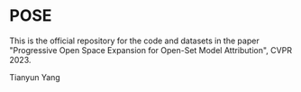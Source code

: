 # POSE
This is the official repository for the code and datasets in the paper "Progressive Open Space Expansion for Open-Set Model Attribution", CVPR 2023.

Tianyun Yang
## 

